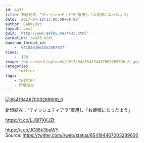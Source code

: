 ```yaml
---
id: 4433
title: 新垣結衣：“ティッシュティアラ”着用し「お姫様になったよう」
date: '2017-04-18T13:00:08+08:00'
author: GakkyBot
layout: post
guid: 'http://www.gakky.me/4433.html'
permalink: /4433.html
duoshuo_thread_id:
    - '6410202661852807937'
Views:
    - '138'
image: /wp-content/uploads/2017/04/854194467003289600_0.jpg
categories:
    - twitter
tags:
    - twitter
    - 新垣结衣
---
```


[![854194467003289600_0](http://www.yui-aragaki.org/wp-content/uploads/2017/04/854194467003289600_0.jpg)](http://www.yui-aragaki.org/wp-content/uploads/2017/04/854194467003289600_0.jpg)

新垣結衣：“ティッシュティアラ”着用し「お姫様になったよう」

https://t.co/LJQl7XKJZt

https://t.co/JC88k3bpWY  
Source: <https://twitter.com/i/web/status/854194467003289600>